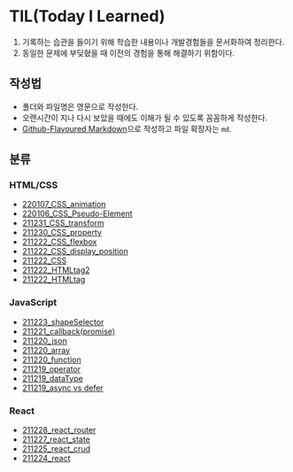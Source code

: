 # TIL(Today I Learned)

1. 기록하는 습관을 들이기 위해 학습한 내용이나 개발경험들을 문서화하여 정리한다.
2. 동일한 문제에 부딪혔을 때 이전의 경험을 통해 해결하기 위함이다.

## 작성법

- 폴더와 파일명은 영문으로 작성한다.
- 오랜시간이 지나 다시 보았을 때에도 이해가 될 수 있도록 꼼꼼하게 작성한다.
- [Github-Flavoured Markdown](https://guides.github.com/features/mastering-markdown/)으로 작성하고 파일 확장자는 `md`.

## 분류

### HTML/CSS

- [220107_CSS_animation](https://github.com/hasunghwa/TIL/blob/main/HTML_CSS/220107_CSS_animation.md)
- [220106_CSS_Pseudo-Element](https://github.com/hasunghwa/TIL/blob/main/HTML_CSS/220106_CSS_Pseudo-Element.md)
- [211231_CSS_transform](https://github.com/hasunghwa/TIL/blob/main/HTML_CSS/211231_CSS_transform.md)
- [211230_CSS_property](https://github.com/hasunghwa/TIL/blob/main/HTML_CSS/211230_CSS_property.md)
- [211222_CSS_flexbox](https://github.com/hasunghwa/TIL/blob/main/HTML_CSS/211222_CSS_flexbox.md)
- [211222_CSS_display_position](https://github.com/hasunghwa/TIL/blob/main/HTML_CSS/211222_CSS_display_position.md)
- [211222_CSS](https://github.com/hasunghwa/TIL/blob/main/HTML_CSS/211222_CSS.md)
- [211222_HTMLtag2](https://github.com/hasunghwa/TIL/blob/main/HTML_CSS/211222_HTMLtag2.md)
- [211222_HTMLtag](https://github.com/hasunghwa/TIL/blob/main/HTML_CSS/211222_HTMLtag.md)

### JavaScript

- [211223_shapeSelector](https://github.com/hasunghwa/TIL/blob/main/JavaScript/211223_shapeSelector.md)
- [211221_callback(promise)](<https://github.com/hasunghwa/TIL/blob/main/JavaScript/211221_callback(promise).md>)
- [211220_json](https://github.com/hasunghwa/TIL/blob/main/JavaScript/211220_json.md)
- [211220_array](https://github.com/hasunghwa/TIL/blob/main/JavaScript/211220_array.md)
- [211220_function](https://github.com/hasunghwa/TIL/blob/main/JavaScript/211220_function.md)
- [211219_operator](https://github.com/hasunghwa/TIL/blob/main/JavaScript/211219_operator.md)
- [211219_dataType](https://github.com/hasunghwa/TIL/blob/main/JavaScript/211219_dataType.md)
- [211219_async vs defer](https://github.com/hasunghwa/TIL/blob/main/JavaScript/211219_async%20vs%20defer.md)

### React

- [211228_react_router](https://github.com/hasunghwa/TIL/blob/main/React/211228_react_router.md)
- [211227_react_state](https://github.com/hasunghwa/TIL/blob/main/React/211227_react_state.md)
- [211225_react_crud](https://github.com/hasunghwa/TIL/blob/main/React/211225_react_crud.md)
- [211224_react](https://github.com/hasunghwa/TIL/blob/main/React/211224_react.md)
